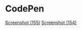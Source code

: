 # CodePen
[Screenshot (155)](https://github.com/MehulAgarwal2000/CodePen/assets/122090077/754f4879-d682-4211-a29f-99904352781b)
[Screenshot (154)](https://github.com/MehulAgarwal2000/CodePen/assets/122090077/ce8aa855-6917-435e-87c8-4afdbdd4895a)
